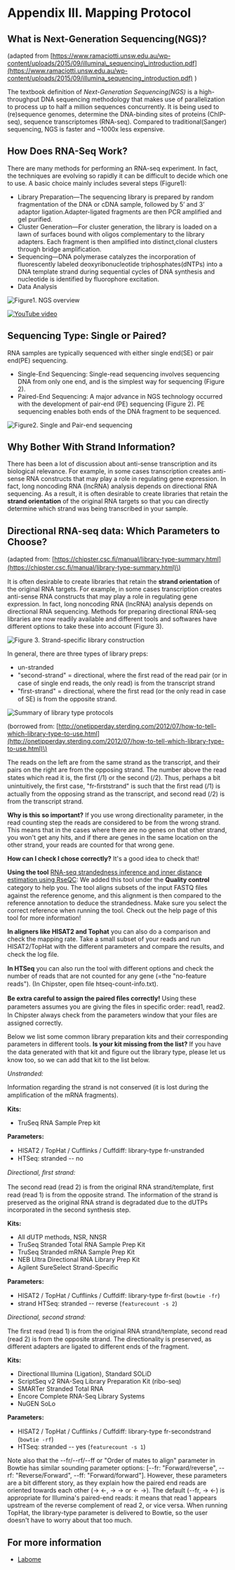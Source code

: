 # Appendix III. Mapping Protocol

## What is Next-Generation Sequencing\(NGS\)?

\(adapted from [https://www.ramaciotti.unsw.edu.au/wp-content/uploads/2015/09/illumina\_sequencing\_introduction.pdf](https://www.ramaciotti.unsw.edu.au/wp-content/uploads/2015/09/illumina_sequencing_introduction.pdf) \)

The textbook definition of _Next-Generation Sequencing\(NGS\)_ is a high-throughput DNA sequencing methodology that makes use of parallelization to process up to half a million sequences concurrently. It is being used to \(re\)sequence genomes, determine the DNA-binding sites of proteins \(ChIP-seq\), sequence transcriptomes \(RNA-seq\). Compared to traditional\(Sanger\) sequencing, NGS is faster and ~1000x less expensive.

## How Does RNA-Seq Work?

There are many methods for performing an RNA-seq experiment. In fact, the techniques are evolving so rapidly it can be difficult to decide which one to use. A basic choice mainly includes several steps \(Figure1\):

* Library Preparation—The sequencing library is prepared by random fragmentation of the DNA or cDNA sample, followed by 5’ and 3’ adaptor ligation.Adapter-ligated fragments are then PCR amplified and gel purified. 
* Cluster Generation—For cluster generation, the library is loaded on a lawn of surfaces bound with oligos complementary to the library adapters. Each fragment is then amplified into distinct,clonal clusters through bridge amplification. 
* Sequencing—DNA polymerase catalyzes the incorporation of fluorescently labeled deoxyribonucleotide triphosphates\(dNTPs\) into a DNA template strand during sequential cycles of DNA synthesis and nucleotide is identified by fluorophore excitation. 
* Data Analysis

![Figure1. NGS overview](../.gitbook/assets/mapping_protocol_fig1.png)

[![YouTube video](../.gitbook/assets/mapping-protocol-youtube.jpg)](http://www.youtube.com/watch?v=fCd6B5HRaZ8)

## Sequencing Type: Single or Paired?

RNA samples are typically sequenced with either single end\(SE\) or pair end\(PE\) sequencing.

* Single-End Sequencing: Single-read sequencing involves sequencing DNA from only one end, and is the simplest way for sequencing \(Figure 2\).
* Paired-End Sequencing: A major advance in NGS technology occurred with the development of pair-end \(PE\) sequencing \(Figure 2\). PE sequencing enables both ends of the DNA fragment to be sequenced.

![Figure2. Single and Pair-end sequencing](../.gitbook/assets/mapping_protocol_fig2.png)

## Why Bother With Strand Information?

There has been a lot of discussion about anti-sense transcription and its biological relevance. For example, in some cases transcription creates anti-sense RNA constructs that may play a role in regulating gene expression. In fact, long noncoding RNA \(lncRNA\) analysis depends on directional RNA sequencing. As a result, it is often desirable to create libraries that retain the **strand orientation** of the original RNA targets so that you can directly determine which strand was being transcribed in your sample.

## Directional RNA-seq data: Which Parameters to Choose?

\(adapted from: [https://chipster.csc.ﬁ/manual/library-type-summary.html](https://chipster.csc.ﬁ/manual/library-type-summary.html)\)

It is often desirable to create libraries that retain the **strand orientation** of the original RNA targets. For example, in some cases transcription creates anti-sense RNA constructs that may play a role in regulating gene expression. In fact, long noncoding RNA \(lncRNA\) analysis depends on directional RNA sequencing. Methods for preparing directional RNA-seq libraries are now readily available and different tools and softwares have different options to take these into account \(Figure 3\).

![Figure 3. Strand-specific library construction](../.gitbook/assets/mapping_protocol_fig3.png)

In general, there are three types of library preps:

* un-stranded 
* "second-strand" = directional, where the ﬁrst read of the read pair \(or in case of single end reads, the only read\) is from the transcript strand 
* "ﬁrst-strand" = directional, where the ﬁrst read \(or the only read in case of SE\) is from the opposite strand.

![Summary of library type protocols](../.gitbook/assets/summary_of_library_type_protocols.png)

\(borrowed from: [http://onetipperday.sterding.com/2012/07/how-to-tell-which-library-type-to-use.html](http://onetipperday.sterding.com/2012/07/how-to-tell-which-library-type-to-use.html)\)

The reads on the left are from the same strand as the transcript, and their pairs on the right are from the opposing strand. The number above the read states which read it is, the ﬁrst \(/1\) or the second \(/2\). Thus, perhaps a bit unintuitively, the ﬁrst case, "fr-ﬁrststrand" is such that the ﬁrst read \(/1\) is actually from the opposing strand as the transcript, and second read \(/2\) is from the transcript strand.

**Why is this so important?** If you use wrong directionality parameter, in the read counting step the reads are considered to be from the wrong strand. This means that in the cases where there are no genes on that other strand, you won't get any hits, and if there are genes in the same location on the other strand, your reads are counted for that wrong gene.

**How can I check I chose correctly?** It's a good idea to check that!

**Using the tool** [RNA-seq strandedness inference and inner distance estimation using RseQC](https://chipster.csc.fi/manual/rseqc_infer_rnaseq_experiment.html): We added this tool under the **Quality control** category to help you. The tool aligns subsets of the input FASTQ ﬁles against the reference genome, and this alignment is then compared to the reference annotation to deduce the strandedness. Make sure you select the correct reference when running the tool. Check out the help page of this tool for more information!

**In aligners like HISAT2 and Tophat** you can also do a comparison and check the mapping rate. Take a small subset of your reads and run HISAT2/TopHat with the different parameters and compare the results, and check the log ﬁle.

**In HTSeq** you can also run the tool with different options and check the number of reads that are not counted for any gene \(=the "no-feature reads"\). \(In Chipster, open ﬁle htseq-count-info.txt\).

**Be extra careful to assign the paired ﬁles correctly!** Using these parameters assumes you are giving the ﬁles in speciﬁc order: read1, read2. In Chipster always check from the parameters window that your ﬁles are assigned correctly.

Below we list some common library preparation kits and their corresponding parameters in different tools. **Is your kit missing from the list?** If you have the data generated with that kit and ﬁgure out the library type, please let us know too, so we can add that kit to the list below.

_Unstranded:_

Information regarding the strand is not conserved \(it is lost during the ampliﬁcation of the mRNA fragments\).

**Kits:**

* TruSeq RNA Sample Prep kit

**Parameters:**

* HISAT2 / TopHat / Cufﬂinks / Cuffdiff: library-type fr-unstranded 
* HTSeq: stranded -- no

_Directional, ﬁrst strand:_

The second read \(read 2\) is from the original RNA strand/template, ﬁrst read \(read 1\) is from the opposite strand. The information of the strand is preserved as the original RNA strand is degradated due to the dUTPs incorporated in the second synthesis step.

**Kits:**

* All dUTP methods, NSR, NNSR 
* TruSeq Stranded Total RNA Sample Prep Kit 
* TruSeq Stranded mRNA Sample Prep Kit 
* NEB Ultra Directional RNA Library Prep Kit 
* Agilent SureSelect Strand-Speciﬁc

**Parameters:**

* HISAT2 / TopHat / Cufﬂinks / Cuffdiff: library-type fr-ﬁrst \(`bowtie -fr`\)
* strand HTSeq: stranded -- reverse \(`featurecount -s 2`\)

_Directional, second strand:_

The ﬁrst read \(read 1\) is from the original RNA strand/template, second read \(read 2\) is from the opposite strand. The directionality is preserved, as different adapters are ligated to different ends of the fragment.

**Kits:**

* Directional Illumina \(Ligation\), Standard SOLiD 
* ScriptSeq v2 RNA-Seq Library Preparation Kit \(ribo-seq\)
* SMARTer Stranded Total RNA 
* Encore Complete RNA-Seq Library Systems 
* NuGEN SoLo

**Parameters:**

* HISAT2 / TopHat / Cufﬂinks / Cuffdiff: library-type fr-secondstrand \(`bowtie -rf`\)
* HTSeq: stranded -- yes \(`featurecount -s 1`\)

Note also that the --fr/--rf/--ff or "Order of mates to align" parameter in Bowtie has similar sounding parameter options: \[--fr: "Forward/reverse", --rf: "Reverse/Forward", --ff: "Forward/forward"\]. However, these parameters are a bit different story, as they explain how the paired end reads are oriented towards each other \(-&gt; &lt;-, -&gt; -&gt; or &lt;- -&gt;\). The default \(--fr, -&gt; &lt;-\) is appropriate for Illumina's paired-end reads: it means that read 1 appears upstream of the reverse complement of read 2, or vice versa. When running TopHat, the library-type parameter is delivered to Bowtie, so the user doesn't have to worry about that too much.

## For more information

* [Labome](https://www.labome.com/method/RNA-seq-Using-Next-Generation-Sequencing.html)

